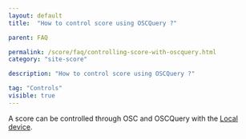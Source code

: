 ```yaml
---
layout: default
title:  "How to control score using OSCQuery ?"

parent: FAQ

permalink: /score/faq/controlling-score-with-oscquery.html
category: "site-score"

description: "How to control score using OSCQuery ?"

tag: "Controls"
visible: true
---
```


A score can be controlled through OSC and OSCQuery with the [Local device](/score-docs/docs/references/devices-types/local-device.html).
